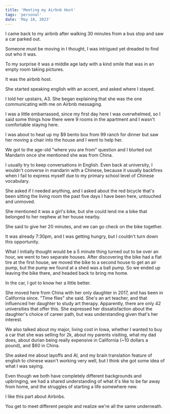 ```yaml
---
title: 'Meeting my Airbnb Host'
tags: 'personal'
date: 'May 18, 2023'
---
```


I came back to my airbnb after walking 30 minutes from a bus stop and saw a car parked out.

Someone must be moving in I thought, I was intrigued yet dreaded to find out who it was.

To my surprise it was a middle age lady with a kind smile that was in an empty room taking pictures.

It was the airbnb host.

She started speaking english with an accent, and asked where I stayed.

I told her upstairs, A3. She began explaining that she was the one communicating with me on Airbnb messaging.

I was a little embarrassed, since my first day here I was overwhelmed, so I said some things how there were 9 rooms in the apartment and I wasn't comfortable staying here.

I was about to heat up my $9 bento box from 99 ranch for dinner but saw her moving a chair into the house and I went to help her.

We got to the age-old "where you are from" question and I blurted out Mandarin once she mentioned she was from China.

I usually try to keep conversations in English. Even back at university, I wouldn't converse in mandarin with a Chinese, because it usually backfires when I fail to express myself due to my primary school level of Chinese vocabulary.

She asked if I needed anything, and I asked about the red bicycle that's been sitting the living room the past five days I have been here, untouched and unmoved.

She mentioned it was a girl's bike, but she could lend me a bike that belonged to her nephew at her house nearby.

She said to give her 20 minutes, and we can go check on the bike together.

It was already 7:30pm, and I was getting hungry, but I couldn't turn down this opportunity.

What I initially thought would be a 5 minute thing turned out to be over an hour, we went to two separate houses. After discovering the bike had a flat tire at the first house, we moved the bike to a second house to get an air pump, but the pump we found at a shed was a ball pump. So we ended up leaving the bike there, and headed back to bring me home.

In the car, I got to know her a little better.

She moved here from China with her only daughter in 2017, and has been in California since. "Time flies" she said. She's an art teacher, and that influenced her daughter to study art therapy. Apparently, there are only 42 universities that offer this. She expressed her dissatisfaction about the daughter's choice of career path, but was understanding given that's her interest.

We also talked about my major, living cost in Iowa, whether I wanted to buy a car that she was selling for 2k, about my parents visiting, what my dad does, about durian being really expensive in California (~10 dollars a pound), and $60 in China.

She asked me about layoffs and AI, and my brain translation feature of english to chinese wasn't working very well, but I think she got some idea of what I was saying.

Even though we both have completely different backgrounds and upbringing, we had a shared understanding of what it's like to be far away from home, and the struggles of starting a life somewhere new.

I like this part about Airbnbs.

You get to meet different people and realize we're all the same underneath.
